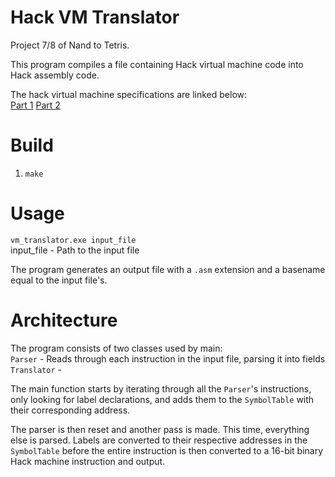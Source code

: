 # Hack VM Translator

Project 7/8 of Nand to Tetris.

This program compiles a file containing Hack virtual machine code into Hack assembly code.

The hack virtual machine specifications are linked below:  
[Part 1](http://www.cs.huji.ac.il/course/2002/nand2tet/docs/ch_7_vm_I.pdf)
[Part 2](http://www.cs.huji.ac.il/course/2002/nand2tet/docs/ch_8_vm_II.pdf)

# Build

1. `make`

# Usage

`vm_translator.exe input_file`  
input_file - Path to the input file

The program generates an output file with a `.asm` extension and a basename equal to the input file's.

# Architecture

The program consists of two classes used by main:  
`Parser` - Reads through each instruction in the input file, parsing it into fields  
`Translator` -

The main function starts by iterating through all the `Parser`'s instructions, only looking for label declarations, and adds them to the `SymbolTable` with their corresponding address.

The parser is then reset and another pass is made. This time, everything else is parsed. Labels are converted to their respective addresses in the `SymbolTable` before the entire instruction is then converted to a 16-bit binary Hack machine instruction and output.
